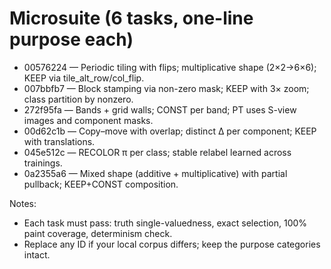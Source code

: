 # Microsuite (6 tasks, one-line purpose each)

- 00576224 — Periodic tiling with flips; multiplicative shape (2×2→6×6); KEEP via tile_alt_row/col_flip.
- 007bbfb7 — Block stamping via non-zero mask; KEEP with 3× zoom; class partition by nonzero.
- 272f95fa — Bands + grid walls; CONST per band; PT uses S-view images and component masks.
- 00d62c1b — Copy–move with overlap; distinct Δ per component; KEEP with translations.
- 045e512c — RECOLOR π per class; stable relabel learned across trainings.
- 0a2355a6 — Mixed shape (additive + multiplicative) with partial pullback; KEEP+CONST composition.

Notes:
- Each task must pass: truth single-valuedness, exact selection, 100% paint coverage, determinism check.
- Replace any ID if your local corpus differs; keep the purpose categories intact.
